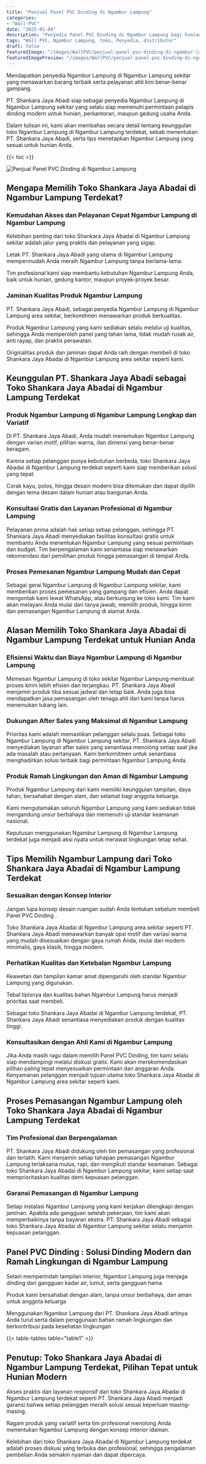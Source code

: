 ```yaml
---
title: "Penjual Panel PVC Dinding di Ngambur Lampung"
categories:
- "Wall-PVC"
date: "2025-01-04"
description: "Penyedia Panel PVC Dinding di Ngambur Lampung bagi hunian, office, dan toko. Panel berkualitas, pilihan motif, warna elegan, dengan servis penempatan ditangani oleh teknisi berpengalaman dan garansi resmi!|Layanan penjualan Panel PVC Dinding di Ngambur Lampung bagi kebutuhan tempat tinggal, office, maupun ritel, beserta material unggulan dan instalasi oleh tim ahli serta kepastian resmi.|Solusi Panel PVC Dinding di Ngambur Lampung yang andal untuk hunian, kantor, dan gerai, dengan material terbaik dan instalasi dikerjakan oleh teknisi ahli serta kepastian resmi.|Distribusi Panel PVC Dinding di Ngambur Lampung bagi hunian, office, dan toko, beserta material terbaik dan instalasi oleh tim profesional, disertai beserta garansi resmi.}"
tags: "Wall PVC, Ngambur Lampung, toko, Penyedia, distributor"
draft: false
featuredImage: "/images/WallPVC/penjual-panel-pvc-dinding-di-ngambur-lampung.png"
featuredImagePreview: "/images/WallPVC/penjual-panel-pvc-dinding-di-ngambur-lampung.png"
---
```


Mendapatkan penyedia Ngambur Lampung di Ngambur Lampung sekitar yang menawarkan barang terbaik serta pelayanan ahli kini benar-benar gampang.

PT. Shankara Jaya Abadi siap sebagai penyedia Ngambur Lampung di Ngambur Lampung sekitar yang selalu siap memenuhi permintaan pelapis dinding modern untuk hunian, perkantoran, maupun gedung usaha Anda.

Dalam tulisan ini, kami akan membahas secara detail tentang keunggulan toko Ngambur Lampung di Ngambur Lampung terdekat, sebab menentukan PT. Shankara Jaya Abadi, serta tips menetapkan Ngambur Lampung yang sesuai untuk hunian Anda.

{{< toc >}}

![Penjual Panel PVC Dinding di Ngambur Lampung](/images/Wall-PVC/Penjual-Panel-PVC-Dinding-di-Ngambur-Lampung.png)

## Mengapa Memilih Toko Shankara Jaya Abadai di Ngambur Lampung Terdekat?

### Kemudahan Akses dan Pelayanan Cepat Ngambur Lampung di Ngambur Lampung

Kelebihan penting dari toko Shankara Jaya Abadai di Ngambur Lampung sekitar adalah jalur yang praktis dan pelayanan yang sigap.

Letak PT. Shankara Jaya Abadi yang utama di Ngambur Lampung mempermudah Anda meraih Ngambur Lampung tanpa berlama-lama.

Tim profesional kami siap membantu kebutuhan Ngambur Lampung Anda, baik untuk hunian, gedung kantor, maupun proyek-proyek besar.

### Jaminan Kualitas Produk Ngambur Lampung

PT. Shankara Jaya Abadi, sebagai penyedia Ngambur Lampung di Ngambur Lampung area sekitar, berkomitmen menawarkan produk berkualitas.

Produk Ngambur Lampung yang kami sediakan selalu melalui uji kualitas, sehingga Anda memperoleh panel yang tahan lama, tidak mudah rusak air, anti rayap, dan praktis perawatan.

Originalitas produk dan jaminan dapat Anda raih dengan membeli di toko Shankara Jaya Abadai di Ngambur Lampung area sekitar seperti kami.

## Keunggulan PT. Shankara Jaya Abadi sebagai Toko Shankara Jaya Abadai di Ngambur Lampung Terdekat

### Produk Ngambur Lampung di Ngambur Lampung Lengkap dan Variatif

Di PT. Shankara Jaya Abadi, Anda mudah menemukan Ngambur Lampung dengan varian motif, pilihan warna, dan dimensi yang benar-benar beragam.

Karena setiap pelanggan punya kebutuhan berbeda, toko Shankara Jaya Abadai di Ngambur Lampung terdekat seperti kami siap memberikan solusi yang tepat.

Corak kayu, polos, hingga desain modern bisa ditemukan dan dapat dipilih dengan tema desain dalam hunian atau bangunan Anda.

### Konsultasi Gratis dan Layanan Profesional di Ngambur Lampung

Pelayanan prima adalah hak setiap setiap pelanggan, sehingga PT. Shankara Jaya Abadi menyediakan fasilitas konsultasi gratis untuk membantu Anda menentukan Ngambur Lampung yang sesuai permintaan dan budget. Tim berpengalaman kami senantiasa siap menawarkan rekomendasi dari pemilihan produk hingga pemasangan di tempat Anda.

### Proses Pemesanan Ngambur Lampung Mudah dan Cepat

Sebagai gerai Ngambur Lampung di Ngambur Lampung sekitar, kami memberikan proses pemesanan yang gampang dan efisien. Anda dapat mengontak kami lewat WhatsApp, atau berkunjung ke toko kami. Tim kami akan melayani Anda mulai dari tanya jawab, memilih produk, hingga kirim dan pemasangan Ngambur Lampung di alamat Anda.

## Alasan Memilih Toko Shankara Jaya Abadai di Ngambur Lampung Terdekat untuk Hunian Anda

### Efisiensi Waktu dan Biaya Ngambur Lampung di Ngambur Lampung

Memesan Ngambur Lampung di toko sekitar Ngambur Lampung membuat proses kirim lebih efisien dan terjangkau. PT. Shankara Jaya Abadi menjamin produk tiba sesuai jadwal dan tetap baik. Anda juga bisa mendapatkan jasa pemasangan oleh tenaga ahli dari kami tanpa harus menemukan tukang lain.

### Dukungan After Sales yang Maksimal di Ngambur Lampung

Prioritas kami adalah memastikan pelanggan selalu puas. Sebagai toko Ngambur Lampung di Ngambur Lampung sekitar, PT. Shankara Jaya Abadi menyediakan layanan after sales yang senantiasa menolong setiap saat jika ada masalah atau pertanyaan. Kami berkomitmen untuk senantiasa menghadirkan solusi terbaik bagi permintaan Ngambur Lampung Anda.

### Produk Ramah Lingkungan dan Aman di Ngambur Lampung

Produk Ngambur Lampung dari kami memiliki keunggulan tampilan, daya tahan, bersahabat dengan alam, dan selamat bagi anggota keluarga.

Kami mengutamakan seluruh Ngambur Lampung yang kami sediakan tidak mengandung unsur berbahaya dan memenuhi uji standar keamanan nasional.

Keputusan menggunakan Ngambur Lampung di Ngambur Lampung terdekat juga menjadi aksi nyata untuk merawat lingkungan tetap sehat.

## Tips Memilih Ngambur Lampung dari Toko Shankara Jaya Abadai di Ngambur Lampung Terdekat

### Sesuaikan dengan Konsep Interior 

Jangan lupa konsep desain ruangan sudah Anda tentukan sebelum membeli  Panel PVC Dinding .

Toko Shankara Jaya Abadai di Ngambur Lampung area sekitar seperti PT. Shankara Jaya Abadi menawarkan banyak opsi motif dan variasi warna yang mudah disesuaikan dengan gaya rumah Anda, mulai dari modern minimalis, gaya klasik, hingga modern.

### Perhatikan Kualitas dan Ketebalan Ngambur Lampung

Keawetan dan tampilan kamar amat dipengaruhi oleh standar Ngambur Lampung yang digunakan.

Tebal tipisnya dan kualitas bahan Ngambur Lampung harus menjadi prioritas saat membeli.

Sebagai toko Shankara Jaya Abadai di Ngambur Lampung terdekat, PT. Shankara Jaya Abadi senantiasa menyediakan produk dengan kualitas tinggi.

### Konsultasikan dengan Ahli Kami di Ngambur Lampung

Jika Anda masih ragu dalam memilih Panel PVC Dinding, tim kami selalu siap mendampingi melalui diskusi gratis. Kami akan merekomendasikan pilihan paling tepat menyesuaikan permintaan dan anggaran Anda. Kenyamanan pelanggan menjadi tujuan utama toko Shankara Jaya Abadai di Ngambur Lampung area sekitar seperti kami.

## Proses Pemasangan Ngambur Lampung oleh Toko Shankara Jaya Abadai di Ngambur Lampung Terdekat

### Tim Profesional dan Berpengalaman

PT. Shankara Jaya Abadi didukung oleh tim pemasangan yang profesional dan terlatih. Kami menjamin setiap tahapan pemasangan Ngambur Lampung terlaksana mulus, rapi, dan mengikuti standar keamanan. Sebagai toko Shankara Jaya Abadai di Ngambur Lampung sekitar, kami setiap saat memprioritaskan kualitas demi kepuasan pelanggan.

### Garansi Pemasangan di Ngambur Lampung

Setiap instalasi Ngambur Lampung yang kami kerjakan dilengkapi dengan jaminan. Apabila ada gangguan setelah pekerjaan, tim kami akan memperbaikinya tanpa bayaran ekstra. PT. Shankara Jaya Abadi sebagai toko Shankara Jaya Abadai di Ngambur Lampung sekitar selalu menjamin kepuasan pelanggan.

##  Panel PVC Dinding : Solusi Dinding Modern dan Ramah Lingkungan di Ngambur Lampung

Selain memperindah tampilan interior, Ngambur Lampung juga menjaga dinding dari gangguan kadar air, lumut, serta gangguan hama

Produk kami bersahabat dengan alam, tanpa unsur berbahaya, dan aman untuk anggota keluarga

Menggunakan Ngambur Lampung dari PT. Shankara Jaya Abadi artinya Anda turut serta dalam penggunaan bahan ramah lingkungan dan berkontribusi pada kesehatan lingkungan

{{< table-tables table="table1" >}}

## Penutup: Toko Shankara Jaya Abadai di Ngambur Lampung Terdekat, Pilihan Tepat untuk Hunian Modern

Akses praktis dan layanan responsif dari toko Shankara Jaya Abadai di Ngambur Lampung terdekat seperti PT. Shankara Jaya Abadi menjadi garansi bahwa setiap pelanggan meraih solusi sesuai keperluan masing-masing.

Ragam produk yang variatif serta tim profesional menolong Anda menentukan Ngambur Lampung dengan konsep interior idaman.

Kelebihan dari toko Shankara Jaya Abadai di Ngambur Lampung terdekat adalah proses diskusi yang terbuka dan profesional, sehingga pengalaman pembelian Anda semakin nyaman dan dapat dipercaya.
